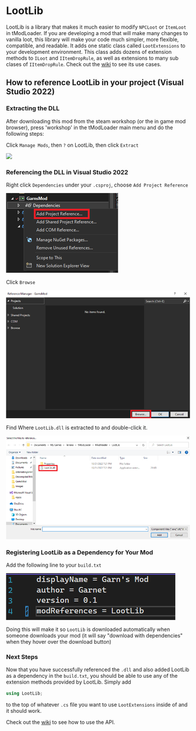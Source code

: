# LootLib

LootLib is a library that makes it much easier to modify `NPCLoot` or `ItemLoot` in tModLoader. If you are developing a mod that will make many changes to vanilla loot, this
library will make your code much simpler, more flexible, compatible, and readable. It adds one static class called `LootExtensions` 
to your development environment. This class adds dozens of extension methods to `ILoot` and `IItemDropRule`, as well as extensions to many sub clases of `IItemDropRule`. Check out
the [wiki](https://github.com/Garnet-Yeates/LootLib/wiki) to see its use cases. 

## How to reference LootLib in your project (Visual Studio 2022)

### Extracting the DLL
After downloading this mod from the steam workshop (or the in game mod browser), press 'workshop' in the tModLoader main menu and do the following steps:

Click `Manage Mods`, then `?` on LootLib, then click `Extract`

![](extract-gif.gif)

### Referencing the DLL in Visual Studio 2022

Right click `Dependencies` under your `.csproj`, choose `Add Project Reference`

![](reference-img-1.png)

Click `Browse`

![](reference-img-2.png)

Find Where `LootLib.dll` is extracted to and double-click it.

![](reference-img-3.png)

### Registering LootLib as a Dependency for Your Mod

Add the following line to your `build.txt`

![](dependency-img.png)

Doing this will make it so `LootLib` is downloaded automatically when someone downloads your mod (it will say "download with dependencies" when they hover over the download button)

### Next Steps

Now that you have successfully referenced the `.dll` and also added LootLib as a dependency in the `build.txt`, you should be able to use any of the extension methods provided by LootLib. Simply add

```cs
using LootLib;
```

to the top of whatever `.cs` file you want to use `LootExtensions` inside of and it should work. 

Check out the [wiki](https://github.com/Garnet-Yeates/LootLib/wiki) to see how to use the API. 
